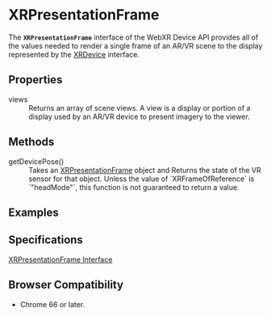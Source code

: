 # XRPresentationFrame

The **`XRPresentationFrame`** interface of the WebXR Device API provides all of the values needed to render a single frame of an AR/VR scene to the display represented by the <a href="xrdevice.md">XRDevice</a> interface.

## Properties

<dl>
  <dt>views</dt>
  <dd>Returns an array of scene views. A view is a display or portion of a display used by an AR/VR device to present imagery to the viewer.</dd>
</dl>

## Methods

<dl>
  <dt>getDevicePose()</dt>
  <dd>Takes an <a href="xrpresentationframe">XRPresentationFrame</a> object and Returns the state of the VR sensor for that object. Unless the value of `XRFrameOfReference` is `"headMode"`, this function is not guaranteed to return a value.</dd>
</dl>

## Examples

## Specifications

[XRPresentationFrame Interface](https://immersive-web.github.io/webxr/spec/latest/#xrpresentationframe-interface)

## Browser Compatibility

* Chrome 66 or later.

